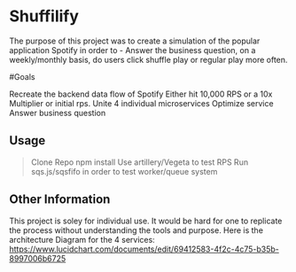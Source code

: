 # Shuffilify

The purpose of this project was to create a simulation of the popular application Spotify in order to - 
Answer the business question, on a weekly/monthly basis, do users click shuffle play or regular play more often.

#Goals

Recreate the backend data flow of Spotify
Either hit 10,000 RPS or a 10x Multiplier or initial rps.
Unite 4 individual microservices
Optimize service
Answer business question

## Usage

> Clone Repo
> npm install
> Use artillery/Vegeta to test RPS
> Run sqs.js/sqsfifo in order to test worker/queue system
> 

## Other Information

This project is soley for individual use. It would be hard for one to replicate the process without understanding the tools and purpose.
Here is the architecture Diagram for the 4 services: https://www.lucidchart.com/documents/edit/69412583-4f2c-4c75-b35b-8997006b6725

